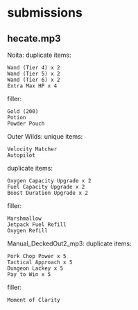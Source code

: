 # submissions

## hecate.mp3

Noita:
duplicate items:
```
Wand (Tier 4) x 2
Wand (Tier 5) x 2
Wand (Tier 6) x 2
Extra Max HP x 4
```
filler:
```
Gold (200)
Potion
Powder Pouch
```

Outer Wilds:
unique items:
```
Velocity Matcher
Autopilot
```
duplicate items:
```
Oxygen Capacity Upgrade x 2
Fuel Capacity Upgrade x 2
Boost Duration Upgrade x 2
```
filler:
```
Marshmallow
Jetpack Fuel Refill
Oxygen Refill
```

Manual_DeckedOut2_mp3:
duplicate items:
```
Pork Chop Power x 5
Tactical Approach x 5
Dungeon Lackey x 5
Pay to Win x 5
```
filler:
```
Moment of Clarity
```
